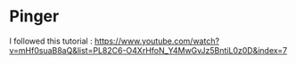 # Pinger
I followed this tutorial : https://www.youtube.com/watch?v=mHf0suaB8aQ&list=PL82C6-O4XrHfoN_Y4MwGvJz5BntiL0z0D&index=7

